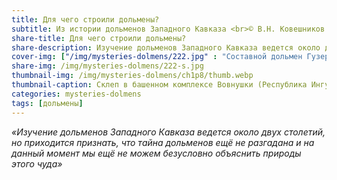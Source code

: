 ```yaml
---
title: Для чего строили дольмены?
subtitle: Из истории дольменов Западного Кавказа <br>© В.Н. Ковешников
share-title: Для чего строили дольмены?
share-description: Изучение дольменов Западного Кавказа ведется около двух столетий, но приходится признать, что тайна дольменов ещё не разгадана и на данный момент мы ещё не можем безусловно объяснить природы этого чуда.
cover-img: ["/img/mysteries-dolmens/222.jpg" : "Составной дольмен Гузерипль 1, вид с западной фасадной стороны"]
share-img: /img/mysteries-dolmens/222-s.jpg
thumbnail-img: /img/mysteries-dolmens/ch1p8/thumb.webp
thumbnail-caption: Склеп в башенном комплексе Вовнушки (Республика Ингушетия)
categories: mysteries-dolmens
tags: [дольмены]
---
```

_«Изучение дольменов Западного Кавказа ведется около двух столетий, но приходится признать, что тайна дольменов ещё не разгадана и на данный момент мы ещё не можем безусловно объяснить природы этого чуда»_
